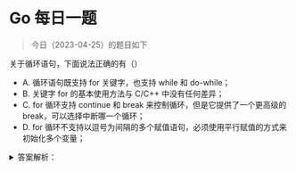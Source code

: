 # Go 每日一题

> 今日（2023-04-25）的题目如下

关于循环语句，下面说法正确的有（）

- A. 循环语句既支持 for 关键字，也支持 while 和 do-while；
- B. 关键字 for 的基本使用方法与 C/C++ 中没有任何差异；
- C. for 循环支持 continue 和 break 来控制循环，但是它提供了一个更高级的 break，可以选择中断哪一个循环；
- D. for 循环不支持以逗号为间隔的多个赋值语句，必须使用平行赋值的方式来初始化多个变量；

<details>
<summary>答案解析：</summary>
<div>

参考答案及解析：CD。

---

### 1楼

平行赋值

```golang
a[i], a[j] = a[j], a[i]
```


</div>
</details>
